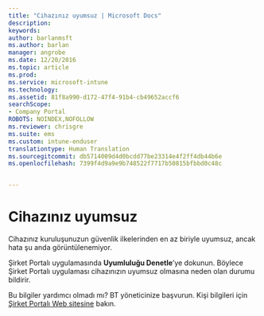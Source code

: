 ```yaml
---
title: "Cihazınız uyumsuz | Microsoft Docs"
description: 
keywords: 
author: barlanmsft
ms.author: barlan
manager: angrobe
ms.date: 12/20/2016
ms.topic: article
ms.prod: 
ms.service: microsoft-intune
ms.technology: 
ms.assetid: 81f8a990-d172-47f4-91b4-cb49652accf6
searchScope:
- Company Portal
ROBOTS: NOINDEX,NOFOLLOW
ms.reviewer: chrisgre
ms.suite: ems
ms.custom: intune-enduser
translationtype: Human Translation
ms.sourcegitcommit: db5714009d4d0bcdd77be23314e4f2ff4db44b6e
ms.openlocfilehash: 7399f4d9a9e9b748522f7717b50815bfbbd0c48c


---
```


# <a name="your-device-is-noncompliant"></a>Cihazınız uyumsuz

Cihazınız kuruluşunuzun güvenlik ilkelerinden en az biriyle uyumsuz, ancak hata şu anda görüntülenemiyor.  

Şirket Portalı uygulamasında **Uyumluluğu Denetle**’ye dokunun. Böylece Şirket Portalı uygulaması cihazınızın uyumsuz olmasına neden olan durumu bildirir. 

Bu bilgiler yardımcı olmadı mı? BT yöneticinize başvurun. Kişi bilgileri için [Şirket Portalı Web sitesine](http://portal.manage.microsoft.com) bakın.



<!--HONumber=Dec16_HO3-->


